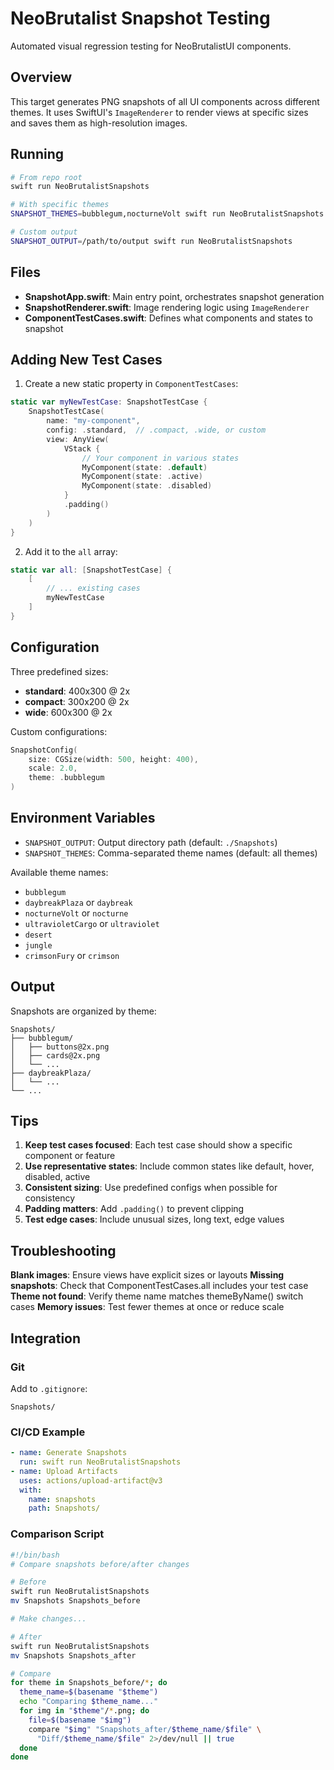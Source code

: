 # NeoBrutalist Snapshot Testing

Automated visual regression testing for NeoBrutalistUI components.

## Overview

This target generates PNG snapshots of all UI components across different themes. It uses SwiftUI's `ImageRenderer` to render views at specific sizes and saves them as high-resolution images.

## Running

```bash
# From repo root
swift run NeoBrutalistSnapshots

# With specific themes
SNAPSHOT_THEMES=bubblegum,nocturneVolt swift run NeoBrutalistSnapshots

# Custom output
SNAPSHOT_OUTPUT=/path/to/output swift run NeoBrutalistSnapshots
```

## Files

- **SnapshotApp.swift**: Main entry point, orchestrates snapshot generation
- **SnapshotRenderer.swift**: Image rendering logic using `ImageRenderer`
- **ComponentTestCases.swift**: Defines what components and states to snapshot

## Adding New Test Cases

1. Create a new static property in `ComponentTestCases`:

```swift
static var myNewTestCase: SnapshotTestCase {
    SnapshotTestCase(
        name: "my-component",
        config: .standard,  // .compact, .wide, or custom
        view: AnyView(
            VStack {
                // Your component in various states
                MyComponent(state: .default)
                MyComponent(state: .active)
                MyComponent(state: .disabled)
            }
            .padding()
        )
    )
}
```

2. Add it to the `all` array:

```swift
static var all: [SnapshotTestCase] {
    [
        // ... existing cases
        myNewTestCase
    ]
}
```

## Configuration

Three predefined sizes:
- **standard**: 400x300 @ 2x
- **compact**: 300x200 @ 2x
- **wide**: 600x300 @ 2x

Custom configurations:
```swift
SnapshotConfig(
    size: CGSize(width: 500, height: 400),
    scale: 2.0,
    theme: .bubblegum
)
```

## Environment Variables

- `SNAPSHOT_OUTPUT`: Output directory path (default: `./Snapshots`)
- `SNAPSHOT_THEMES`: Comma-separated theme names (default: all themes)

Available theme names:
- `bubblegum`
- `daybreakPlaza` or `daybreak`
- `nocturneVolt` or `nocturne`
- `ultravioletCargo` or `ultraviolet`
- `desert`
- `jungle`
- `crimsonFury` or `crimson`

## Output

Snapshots are organized by theme:

```
Snapshots/
├── bubblegum/
│   ├── buttons@2x.png
│   ├── cards@2x.png
│   └── ...
├── daybreakPlaza/
│   └── ...
└── ...
```

## Tips

1. **Keep test cases focused**: Each test case should show a specific component or feature
2. **Use representative states**: Include common states like default, hover, disabled, active
3. **Consistent sizing**: Use predefined configs when possible for consistency
4. **Padding matters**: Add `.padding()` to prevent clipping
5. **Test edge cases**: Include unusual sizes, long text, edge values

## Troubleshooting

**Blank images**: Ensure views have explicit sizes or layouts
**Missing snapshots**: Check that ComponentTestCases.all includes your test case
**Theme not found**: Verify theme name matches themeByName() switch cases
**Memory issues**: Test fewer themes at once or reduce scale

## Integration

### Git
Add to `.gitignore`:
```
Snapshots/
```

### CI/CD Example
```yaml
- name: Generate Snapshots
  run: swift run NeoBrutalistSnapshots
- name: Upload Artifacts
  uses: actions/upload-artifact@v3
  with:
    name: snapshots
    path: Snapshots/
```

### Comparison Script
```bash
#!/bin/bash
# Compare snapshots before/after changes

# Before
swift run NeoBrutalistSnapshots
mv Snapshots Snapshots_before

# Make changes...

# After
swift run NeoBrutalistSnapshots
mv Snapshots Snapshots_after

# Compare
for theme in Snapshots_before/*; do
  theme_name=$(basename "$theme")
  echo "Comparing $theme_name..."
  for img in "$theme"/*.png; do
    file=$(basename "$img")
    compare "$img" "Snapshots_after/$theme_name/$file" \
      "Diff/$theme_name/$file" 2>/dev/null || true
  done
done
```
